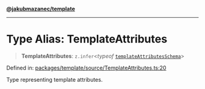 [**@jakubmazanec/template**](../README.md)

---

# Type Alias: TemplateAttributes

> **TemplateAttributes**: `z.infer`\<_typeof_
> [`templateAttributesSchema`](../variables/templateAttributesSchema.md)\>

Defined in:
[packages/template/source/TemplateAttributes.ts:20](https://github.com/jakubmazanec/tools/blob/797379ce98752dc838b82c8398e04d90c58ce9e7/packages/template/source/TemplateAttributes.ts#L20)

Type representing template attributes.
